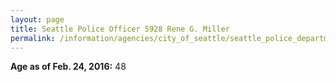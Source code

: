 ```yaml
---
layout: page
title: Seattle Police Officer 5928 Rene G. Miller
permalink: /information/agencies/city_of_seattle/seattle_police_department/copbook/5928/
---
```


**Age as of Feb. 24, 2016:** 48
